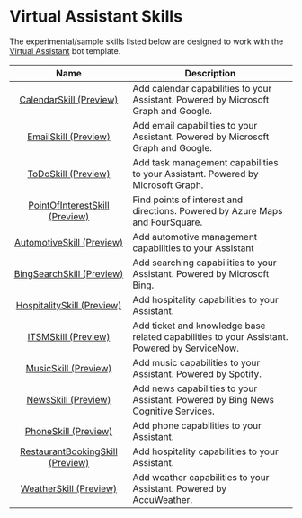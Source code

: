 # Virtual Assistant Skills

The experimental/sample skills listed below are designed to work with the [Virtual Assistant](https://docs.microsoft.com/en-us/azure/bot-service/bot-builder-virtual-assistant-introduction?view=azure-bot-service-4.0) bot template.

| Name | Description |  
|:------------:|------------|
|[CalendarSkill (Preview)](https://aka.ms/bfcalendarskill) | Add calendar capabilities to your Assistant. Powered by Microsoft Graph and Google. |
|[EmailSkill (Preview)](https://aka.ms/bfemailskill) | Add email capabilities to your Assistant. Powered by Microsoft Graph and Google. |
|[ToDoSkill (Preview)](https://aka.ms/bftodoskill) | Add task management capabilities to your Assistant. Powered by Microsoft Graph. |
|[PointOfInterestSkill (Preview)](https://aka.ms/bfpoiskill) | Find points of interest and directions. Powered by Azure Maps and FourSquare. |
|[AutomotiveSkill (Preview)](https://aka.ms/bfautoskill) | Add automotive management capabilities to your Assistant |
|[BingSearchSkill (Preview)](https://aka.ms/bfbingsearchskill) | Add searching capabilities to your Assistant. Powered by Microsoft Bing. |
|[HospitalitySkill (Preview)](https://aka.ms/bfhospitalityskill) | Add hospitality capabilities to your Assistant. |
|[ITSMSkill (Preview)](https://aka.ms/bfitsmskill) | Add ticket and knowledge base related capabilities to your Assistant. Powered by ServiceNow. |
|[MusicSkill (Preview)](https://aka.ms/bfmusicskill) | Add music capabilities to your Assistant. Powered by Spotify. |
|[NewsSkill (Preview)](https://aka.ms/bfnewsskill) | Add news capabilities to your Assistant. Powered by Bing News Cognitive Services. |
|[PhoneSkill (Preview)](https://aka.ms/bfphoneskill) | Add phone capabilities to your Assistant. |
|[RestaurantBookingSkill (Preview)](https://aka.ms/bfrestaurantbookingskill) | Add hospitality capabilities to your Assistant. |
|[WeatherSkill (Preview)](https://aka.ms/bfweatherskill) | Add weather capabilities to your Assistant. Powered by AccuWeather. |